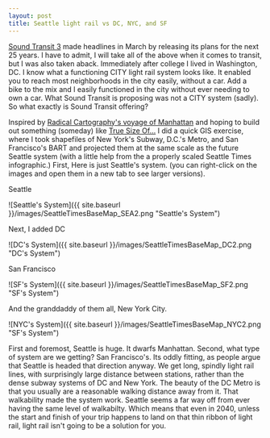 ```yaml
---
layout: post
title: Seattle light rail vs DC, NYC, and SF
---
```


 [Sound Transit 3](http://www.soundtransit.org/Projects-and-Plans/Sound-Transit-3) made headlines in March by releasing its plans for the next 25 years. I have to admit, I will take all of the above when it comes to transit, but I was also taken aback. Immediately after college I lived in Washington, DC. I know what a functioning CITY light rail system looks like. It enabled you to reach most neighborhoods in the city easily, without a car. Add a bike to the mix and I easily functioned in the city without ever needing to own a car. What Sound Transit is proposing was not a CITY system (sadly). So what exactly is Sound Transit offering? 
 
 Inspired by [Radical Cartography's voyage of Manhattan](http://www.radicalcartography.net/index.html?manhattan) and hoping to build out something (someday) like [True Size Of...](http://thetruesize.com/) I did a quick GIS exercise, where I took shapefiles of New York's Subway, D.C.'s Metro, and San Francisco's BART and projected them at the same scale as the future Seattle system (with a little help from the a properly scaled Seattle Times infographic.) First, Here is just Seattle's system. (you can right-click on the images and open them in a new tab to see larger versions). 
 
 Seattle  
 
 ![Seattle's System]({{ site.baseurl }}/images/SeattleTimesBaseMap_SEA2.png "Seattle's System")
 
 Next, I added DC  
 
 ![DC's System]({{ site.baseurl }}/images/SeattleTimesBaseMap_DC2.png "DC's System")
 
 San Francisco  
 
  ![SF's System]({{ site.baseurl }}/images/SeattleTimesBaseMap_SF2.png "SF's System")
 
 And the granddaddy of them all, New York City.  
 
![NYC's System]({{ site.baseurl }}/images/SeattleTimesBaseMap_NYC2.png "SF's System")

First and foremost, Seattle is huge. It dwarfs Manhattan. Second, what type of system are we getting? San Francisco's. Its oddly fitting, as people argue that Seattle is headed that direction anyway. We get long, spindly light rail lines, with surprisingly large distance between stations, rather than the dense subway systems of DC and New York. The beauty of the DC Metro is that you usually are a reasonable walking distance away from it. That walkability made the system work. Seattle seems a far way off from ever having the same level of walkabilty. Which means that even in 2040, unless the start and finish of your trip happens to land on that thin ribbon of light rail, light rail isn't going to be a solution for you. 

